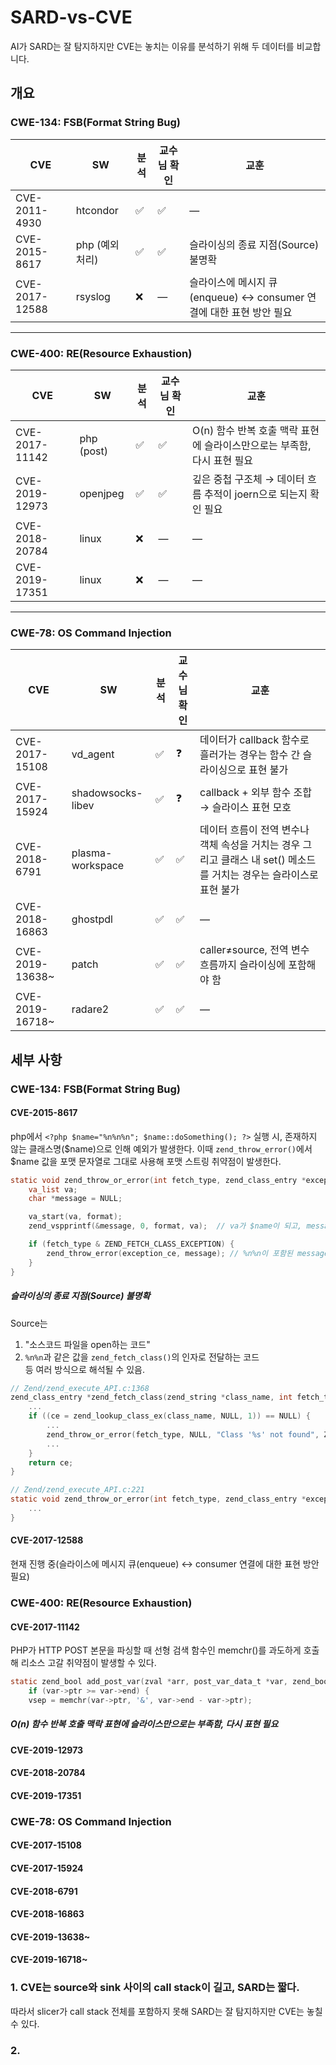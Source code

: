 # SARD-vs-CVE
AI가 SARD는 잘 탐지하지만 CVE는 놓치는 이유를 분석하기 위해 두 데이터를 비교합니다.

## 개요

### CWE-134: FSB(Format String Bug)
| CVE            | SW               | 분석 | 교수님 확인 | 교훈                                                         |
|----------------|------------------|------|-------------|--------------------------------------------------------------|
| CVE-2011-4930  | htcondor         | ✅   | ✅          | — |
| CVE-2015-8617  | php (예외처리)   | ✅   | ✅          | 슬라이싱의 종료 지점(Source) 불명확 |
| CVE-2017-12588 | rsyslog          | ❌   | —           | 슬라이스에 메시지 큐(enqueue) ↔ consumer 연결에 대한 표현 방안 필요                 |

---

### CWE-400: RE(Resource Exhaustion)
| CVE           | SW        | 분석 | 교수님 확인 | 교훈                                                         |
|---------------|-----------|------|-------------|--------------------------------------------------------------|
| CVE-2017-11142| php (post)| ✅   | ✅         | O(n) 함수 반복 호출 맥락 표현에 슬라이스만으로는 부족함, 다시 표현 필요       |
| CVE-2019-12973| openjpeg  | ✅   | ✅         | 깊은 중첩 구조체 → 데이터 흐름 추적이 joern으로 되는지 확인 필요                 |
| CVE-2018-20784| linux     | ❌   | —           | —                                                            |
| CVE-2019-17351| linux     | ❌   | —           | —                                                            |

---

### CWE-78: OS Command Injection
| CVE            | SW                   | 분석 | 교수님 확인 | 교훈                                                         |
|----------------|----------------------|------|-------------|--------------------------------------------------------------|
| CVE-2017-15108 | vd_agent             | ✅   | ❓          | 데이터가 callback 함수로 흘러가는 경우는 함수 간 슬라이싱으로 표현 불가 |
| CVE-2017-15924 | shadowsocks-libev    | ✅   | ❓          | callback + 외부 함수 조합 → 슬라이스 표현 모호               |
| CVE-2018-6791  | plasma-workspace     | ✅   | ✅          | 데이터 흐름이 전역 변수나 객체 속성을 거치는 경우 그리고 클래스 내 set() 메소드를 거치는 경우는 슬라이스로 표현 불가 |
| CVE-2018-16863 | ghostpdl             | ✅   | ✅          | —                                                            |
| CVE-2019-13638~| patch                | ✅   | ✅          | caller≠source, 전역 변수 흐름까지 슬라이싱에 포함해야 함     |
| CVE-2019-16718~| radare2              | ✅   | ✅     | —                                                            |

## 세부 사항
### CWE-134: FSB(Format String Bug)
#### CVE-2015-8617

php에서 `<?php $name="%n%n%n"; $name::doSomething(); ?>` 실행 시, 존재하지 않는 클래스명($name)으로 인해 예외가 발생한다. 이때 `zend_throw_error()`에서 $name 값을 포맷 문자열로 그대로 사용해 포맷 스트링 취약점이 발생한다.
```c
static void zend_throw_or_error(int fetch_type, zend_class_entry *exception_ce, const char *format, ...) {
    va_list va;
    char *message = NULL;

    va_start(va, format);
    zend_vspprintf(&message, 0, format, va);  // va가 $name이 되고, message에 %n%n이 포함됨

    if (fetch_type & ZEND_FETCH_CLASS_EXCEPTION) {
        zend_throw_error(exception_ce, message); // %n%n이 포함된 message가 포맷 문자열로 그대로 사용됨
    }
}
```

##### 슬라이싱의 종료 지점(Source) 불명확
Source는  
1. "소스코드 파일을 open하는 코드"  
2. `%n%n`과 같은 값을 `zend_fetch_class()`의 인자로 전달하는 코드  
등 여러 방식으로 해석될 수 있음.

```c
// Zend/zend_execute_API.c:1368
zend_class_entry *zend_fetch_class(zend_string *class_name, int fetch_type) {
    ...
    if ((ce = zend_lookup_class_ex(class_name, NULL, 1)) == NULL) {
        ...
        zend_throw_or_error(fetch_type, NULL, "Class '%s' not found", ZSTR_VAL(class_name));
        ...
    }
    return ce;
}

// Zend/zend_execute_API.c:221
static void zend_throw_or_error(int fetch_type, zend_class_entry *exception_ce, const char *format, ...) {
    ...
}
```

#### CVE-2017-12588
현재 진행 중(슬라이스에 메시지 큐(enqueue) ↔ consumer 연결에 대한 표현 방안 필요)

### CWE-400: RE(Resource Exhaustion)
#### CVE-2017-11142
PHP가 HTTP POST 본문을 파싱할 때 선형 검색 함수인 memchr()를 과도하게 호출해 리소스 고갈 취약점이 발생할 수 있다.

```c
static zend_bool add_post_var(zval *arr, post_var_data_t *var, zend_bool eof TSRMLS_DC){
	if (var->ptr >= var->end) {
	vsep = memchr(var->ptr, '&', var->end - var->ptr);
```
##### O(n) 함수 반복 호출 맥락 표현에 슬라이스만으로는 부족함, 다시 표현 필요



#### CVE-2019-12973
#### CVE-2018-20784
#### CVE-2019-17351

### CWE-78: OS Command Injection
#### CVE-2017-15108
#### CVE-2017-15924
#### CVE-2018-6791
#### CVE-2018-16863
#### CVE-2019-13638~
#### CVE-2019-16718~



### 1. CVE는 source와 sink 사이의 call stack이 길고, SARD는 짧다.
따라서 slicer가 call stack 전체를 포함하지 못해 SARD는 잘 탐지하지만 CVE는 놓칠 수 있다.

### 2. 